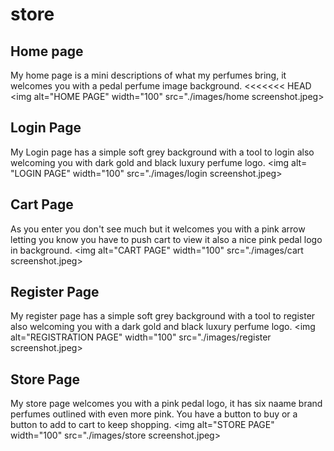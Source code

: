 # store
## Home page 
My home page is a mini descriptions of what my perfumes bring, it welcomes you with a pedal perfume image background.
<<<<<<< HEAD
<img alt="HOME PAGE" width="100" src="./images/home screenshot.jpeg>

## Login Page
 My Login page has a simple soft grey background with a tool to login also welcoming you with dark gold and black luxury perfume logo.
 <img alt= "LOGIN PAGE" width="100" src="./images/login screenshot.jpeg>

## Cart Page
As you enter you don't see much but it welcomes you with a pink arrow letting you know you have to push cart to view it also a nice pink pedal logo in background.
<img alt="CART PAGE" width="100" src="./images/cart screenshot.jpeg>

## Register Page
My register page has a simple soft grey background with a tool to register also welcoming you with a dark gold and black luxury perfume logo.
<img alt="REGISTRATION PAGE" width="100" src="./images/register screenshot.jpeg>

## Store Page
My store page welcomes you with a pink pedal logo, it has six naame brand perfumes outlined with even more pink. You have a button to buy or a button to add to cart to keep shopping.
<img alt="STORE PAGE" width="100" src="./images/store screenshot.jpeg>
